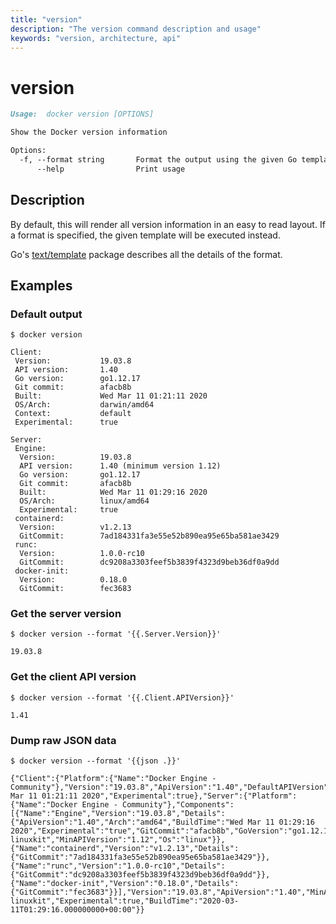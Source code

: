 ```yaml
---
title: "version"
description: "The version command description and usage"
keywords: "version, architecture, api"
---
```


# version

```markdown
Usage:  docker version [OPTIONS]

Show the Docker version information

Options:
  -f, --format string       Format the output using the given Go template
      --help                Print usage
```

## Description

By default, this will render all version information in an easy to read
layout. If a format is specified, the given template will be executed instead.

Go's [text/template](https://golang.org/pkg/text/template/) package
describes all the details of the format.

## Examples

### Default output

```console
$ docker version

Client:
 Version:           19.03.8
 API version:       1.40
 Go version:        go1.12.17
 Git commit:        afacb8b
 Built:             Wed Mar 11 01:21:11 2020
 OS/Arch:           darwin/amd64
 Context:           default
 Experimental:      true

Server:
 Engine:
  Version:          19.03.8
  API version:      1.40 (minimum version 1.12)
  Go version:       go1.12.17
  Git commit:       afacb8b
  Built:            Wed Mar 11 01:29:16 2020
  OS/Arch:          linux/amd64
  Experimental:     true
 containerd:
  Version:          v1.2.13
  GitCommit:        7ad184331fa3e55e52b890ea95e65ba581ae3429
 runc:
  Version:          1.0.0-rc10
  GitCommit:        dc9208a3303feef5b3839f4323d9beb36df0a9dd
 docker-init:
  Version:          0.18.0
  GitCommit:        fec3683
```

### Get the server version

```console
$ docker version --format '{{.Server.Version}}'

19.03.8
```

### Get the client API version

```console
$ docker version --format '{{.Client.APIVersion}}'

1.41
```

### Dump raw JSON data

```console
$ docker version --format '{{json .}}'

{"Client":{"Platform":{"Name":"Docker Engine - Community"},"Version":"19.03.8","ApiVersion":"1.40","DefaultAPIVersion":"1.40","GitCommit":"afacb8b","GoVersion":"go1.12.17","Os":"darwin","Arch":"amd64","BuildTime":"Wed Mar 11 01:21:11 2020","Experimental":true},"Server":{"Platform":{"Name":"Docker Engine - Community"},"Components":[{"Name":"Engine","Version":"19.03.8","Details":{"ApiVersion":"1.40","Arch":"amd64","BuildTime":"Wed Mar 11 01:29:16 2020","Experimental":"true","GitCommit":"afacb8b","GoVersion":"go1.12.17","KernelVersion":"4.19.76-linuxkit","MinAPIVersion":"1.12","Os":"linux"}},{"Name":"containerd","Version":"v1.2.13","Details":{"GitCommit":"7ad184331fa3e55e52b890ea95e65ba581ae3429"}},{"Name":"runc","Version":"1.0.0-rc10","Details":{"GitCommit":"dc9208a3303feef5b3839f4323d9beb36df0a9dd"}},{"Name":"docker-init","Version":"0.18.0","Details":{"GitCommit":"fec3683"}}],"Version":"19.03.8","ApiVersion":"1.40","MinAPIVersion":"1.12","GitCommit":"afacb8b","GoVersion":"go1.12.17","Os":"linux","Arch":"amd64","KernelVersion":"4.19.76-linuxkit","Experimental":true,"BuildTime":"2020-03-11T01:29:16.000000000+00:00"}}
```
